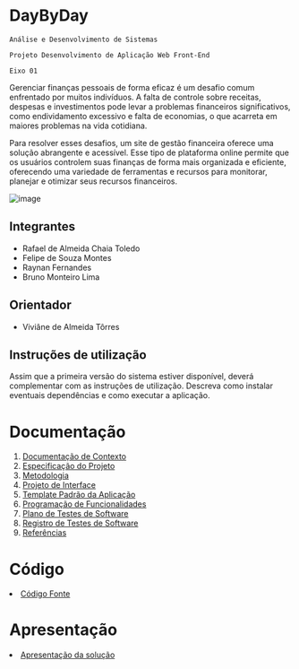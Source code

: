 # DayByDay

`Análise e Desenvolvimento de Sistemas`

`Projeto Desenvolvimento de Aplicação Web Front-End`

`Eixo 01`

Gerenciar finanças pessoais de forma eficaz é um desafio comum enfrentado por muitos indivíduos. A falta de controle sobre receitas, despesas e investimentos pode levar a problemas financeiros significativos, como endividamento excessivo e falta de economias, o que acarreta em maiores problemas na vida cotidiana.

Para resolver esses desafios, um site de gestão financeira oferece uma solução abrangente e acessível. Esse tipo de plataforma online permite que os usuários controlem suas finanças de forma mais organizada e eficiente, oferecendo uma variedade de ferramentas e recursos para monitorar, planejar e otimizar seus recursos financeiros.

![image](https://github.com/ICEI-PUC-Minas-PMV-ADS/pmv-ads-2024-e1-proj-web-t2-daybyday/assets/87545086/c198a6a4-4086-45be-8cbb-a4ac0a2cdf62)

## Integrantes

- Rafael de Almeida Chaia Toledo
- Felipe de Souza Montes
- Raynan Fernandes
- Bruno Monteiro Lima

## Orientador

- Viviâne de Almeida Tôrres

## Instruções de utilização

Assim que a primeira versão do sistema estiver disponível, deverá complementar com as instruções de utilização. Descreva como instalar eventuais dependências e como executar a aplicação.

# Documentação

<ol>
<li><a href="docs/01-Documentação de Contexto.md"> Documentação de Contexto</a></li>
<li><a href="docs/02-Especificação do Projeto.md"> Especificação do Projeto</a></li>
<li><a href="docs/03-Metodologia.md"> Metodologia</a></li>
<li><a href="docs/04-Projeto de Interface.md"> Projeto de Interface</a></li>
<li><a href="docs/05-Template Padrão da Aplicação.md"> Template Padrão da Aplicação</a></li>
<li><a href="docs/06-Programação de Funcionalidades.md"> Programação de Funcionalidades</a></li>
<li><a href="docs/07-Plano de Testes de Software.md"> Plano de Testes de Software</a></li>
<li><a href="docs/08-Registro de Testes de Software.md"> Registro de Testes de Software</a></li>
<li><a href="docs/09-Referências.md"> Referências</a></li>
</ol>

# Código

<li><a href="src/README.md"> Código Fonte</a></li>

# Apresentação

<li><a href="presentation/README.md"> Apresentação da solução</a></li>
